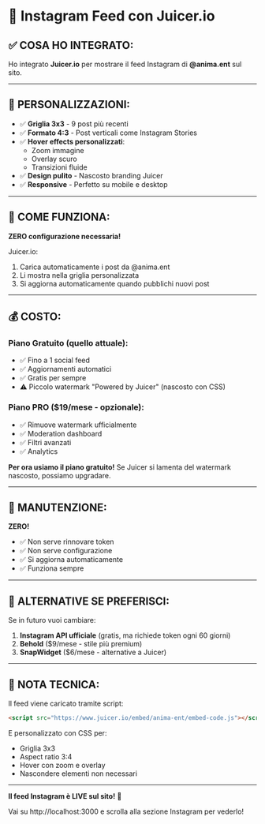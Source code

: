 # 📱 Instagram Feed con Juicer.io

## ✅ COSA HO INTEGRATO:

Ho integrato **Juicer.io** per mostrare il feed Instagram di **@anima.ent** sul sito.

---

## 🎨 PERSONALIZZAZIONI:

- ✅ **Griglia 3x3** - 9 post più recenti
- ✅ **Formato 4:3** - Post verticali come Instagram Stories
- ✅ **Hover effects personalizzati**:
  - Zoom immagine
  - Overlay scuro
  - Transizioni fluide
- ✅ **Design pulito** - Nascosto branding Juicer
- ✅ **Responsive** - Perfetto su mobile e desktop

---

## 🚀 COME FUNZIONA:

**ZERO configurazione necessaria!**

Juicer.io:
1. Carica automaticamente i post da @anima.ent
2. Li mostra nella griglia personalizzata
3. Si aggiorna automaticamente quando pubblichi nuovi post

---

## 💰 COSTO:

### **Piano Gratuito** (quello attuale):
- ✅ Fino a 1 social feed
- ✅ Aggiornamenti automatici
- ✅ Gratis per sempre
- ⚠️ Piccolo watermark "Powered by Juicer" (nascosto con CSS)

### **Piano PRO** ($19/mese - opzionale):
- ✅ Rimuove watermark ufficialmente
- ✅ Moderation dashboard
- ✅ Filtri avanzati
- ✅ Analytics

**Per ora usiamo il piano gratuito!** Se Juicer si lamenta del watermark nascosto, possiamo upgradare.

---

## 🔄 MANUTENZIONE:

**ZERO!** 

- ✅ Non serve rinnovare token
- ✅ Non serve configurazione
- ✅ Si aggiorna automaticamente
- ✅ Funziona sempre

---

## 🎯 ALTERNATIVE SE PREFERISCI:

Se in futuro vuoi cambiare:

1. **Instagram API ufficiale** (gratis, ma richiede token ogni 60 giorni)
2. **Behold** ($9/mese - stile più premium)
3. **SnapWidget** ($6/mese - alternative a Juicer)

---

## 📝 NOTA TECNICA:

Il feed viene caricato tramite script:
```html
<script src="https://www.juicer.io/embed/anima-ent/embed-code.js"></script>
```

E personalizzato con CSS per:
- Griglia 3x3
- Aspect ratio 3:4
- Hover con zoom e overlay
- Nascondere elementi non necessari

---

**Il feed Instagram è LIVE sul sito!** 🎉

Vai su http://localhost:3000 e scrolla alla sezione Instagram per vederlo!



